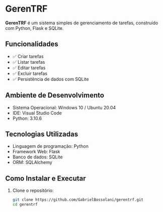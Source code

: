 # GerenTRF

**GerenTRF** é um sistema simples de gerenciamento de tarefas, construído com Python, Flask e SQLite.

## Funcionalidades
- ✅ Criar tarefas
- ✅ Listar tarefas
- ✅ Editar tarefas
- ✅ Excluir tarefas
- ✅ Persistência de dados com SQLite

## Ambiente de Desenvolvimento
- Sistema Operacional: Windows 10 / Ubuntu 20.04
- IDE: Visual Studio Code
- Python: 3.10.6

## Tecnologias Utilizadas
- Linguagem de programação: Python
- Framework Web: Flask
- Banco de dados: SQLite
- ORM: SQLAlchemy

## Como Instalar e Executar

1. Clone o repositório:
   ```bash
   git clone https://github.com/GabrielBossolani/gerentrf.git
   cd gerentrf
